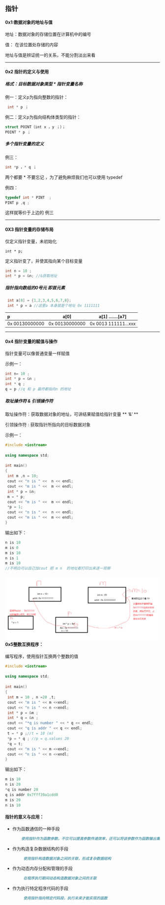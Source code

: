 ## 指针

#### 0x1:数据对象的地址与值

地址：数据对象的存储位置在计算机中的编号

值： 在该位置处存储的内容

地址与值是辨证统一的关系，不能分割淡出来看

---

#### 0x2 指针的定义与使用

##### 格式：**目标数据对象类型 \* 指针变量名称**

例一：定义p为指向整数的指针：

```cpp
 int * p ；
```

例二：定义p为指向结构体类型的指针：

```cpp
struct POINT（int x ，y ；）；
POINT * p ；
```

##### 多个指针变量的定义

例三：

```cpp
int *p ，* q ；
```

两个都要 \*  不要忘记 ，为了避免麻烦我们也可以使用 typedef

例四：

```cpp
typedef int * PINT  ;
PINT p ,q ;
```

这样就等价于上边的 例三

---

#### 0X3 指针变量的存储布局

仅定义指针变量，未初始化

```
int * p;
```

定义指针变了，并使其指向某个目标变量

```cpp
int n = 10 ;
int * p = &n; //&获取地址
```

##### 指针指向数组的0号元 即首元素

```cpp
 int a[8] = {1,2,3,4,5,6,7,8};
 int * p = a //这里a 本身就是个地址 0x 1111111
```

| p | a\[0\] | a\[1\] ........\[a7\] |
| :--- | :---: | :---: |
| 0x 00130000000 | 0x 00130000000 | 0x 0013 111111...xxx |

---

#### 0x4 指针变量的赋值与操作

指针变量可以像普通变量一样赋值

示例一：

```cpp
int n= 10 ; 
int * p = &n ;
int * q ;
q = p //q 和 p 最终都指向n 的地址
```

##### 取址操作符  &   引领操作符

取址操作符：获取数据对象的地址，可讲结果赋值给指针变量 **  ‘&’  **

引领操作符 : 获取指针所指向的目标数据对象

示例一：

```cpp
#include <iostream>

using namespace std;

int main()
{
 int m ,n = 10;
 cout << "n is " <<  n << endl;
 cout << "m is " <<  m << endl;
 int * p = &n;
 m = * p;
 cout << "m is " <<  m << endl;
 *p = 1;
 cout << "n is " <<  n << endl;
 cout << "m is " <<  m << endl;
}
```

输出如下：

```cpp
n is 10
m is 0
m is 10
n is 1
m is 10
//不明白可以自己加cout 把 m n  的地址都打印出来逐一观察
```

#### ![](/assets/zhizhen.PNG)0x5整数互换程序：

编写程序，使用指针互换两个整数的值

```cpp
#include <iostream>

using namespace std;

int main()
{
 int m = 10 , n =20 ,t;
 cout << "m is " << m <<endl;
 cout << "n is " << n <<endl;
 int * p = &m ; 
 int * q = &n ;
 cout << "*q is number " << * q << endl;
 cout << "q is addr " << q << endl;
 t = * p ;//t = 10 (m)
 *p = * q ; //p = q.values 20
 *q = t;
 cout << "m is " << m <<endl;
 cout << "n is " << n <<endl;
}
```

输出如下：

```cpp
m is 10
n is 20
*q is number 20
q is addr 0x7fff39a1cdd0
m is 20
n is 10
```

#### 指针的意义与应用：

* 作为函数通信的一种手段

  ```markdown
      使用指针作为函数参数，不仅可以提高参数传递效率，还可以将该参数作为函数输出集的一员，带回结果
  ```

* 作为构造复杂数据结构的手段

  ```markdown
       使用指针构造数据对象之间的关联，形成复杂数据结构
  ```

* 作为动态内存分配和管理的手段

  ```markdown
       在程序执行期间动态构造数据对象之间的关联
  ```

* 作为执行特定程序代码的手段

  ```markdown
       使用指针指向特定代码段，执行未来才能实现的函数
  ```



